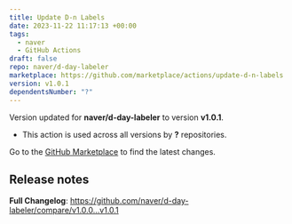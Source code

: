 ```yaml
---
title: Update D-n Labels
date: 2023-11-22 11:17:13 +00:00
tags:
  - naver
  - GitHub Actions
draft: false
repo: naver/d-day-labeler
marketplace: https://github.com/marketplace/actions/update-d-n-labels
version: v1.0.1
dependentsNumber: "?"
---
```



Version updated for **naver/d-day-labeler** to version **v1.0.1**.
- This action is used across all versions by **?** repositories.

Go to the [GitHub Marketplace](https://github.com/marketplace/actions/update-d-n-labels) to find the latest changes.

## Release notes

**Full Changelog**: https://github.com/naver/d-day-labeler/compare/v1.0.0...v1.0.1
